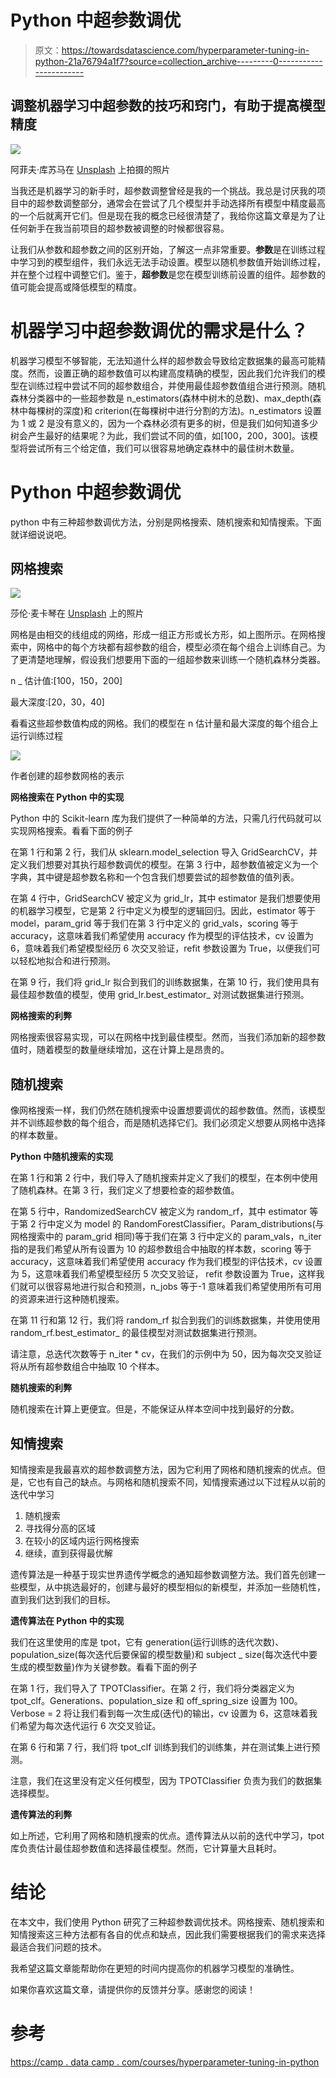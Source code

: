 # Python 中超参数调优

> 原文：<https://towardsdatascience.com/hyperparameter-tuning-in-python-21a76794a1f7?source=collection_archive---------0----------------------->

## 调整机器学习中超参数的技巧和窍门，有助于提高模型精度

![](img/e61bbaf49fdbb8eee233f6fd0019f670.png)

阿菲夫·库苏马在 [Unsplash](https://unsplash.com/s/photos/accuracy?utm_source=unsplash&utm_medium=referral&utm_content=creditCopyText) 上拍摄的照片

当我还是机器学习的新手时，超参数调整曾经是我的一个挑战。我总是讨厌我的项目中的超参数调整部分，通常会在尝试了几个模型并手动选择所有模型中精度最高的一个后就离开它们。但是现在我的概念已经很清楚了，我给你这篇文章是为了让任何新手在我当前项目的超参数被调整的时候都很容易。

让我们从参数和超参数之间的区别开始，了解这一点非常重要。**参数**是在训练过程中学习到的模型组件，我们永远无法手动设置。模型以随机参数值开始训练过程，并在整个过程中调整它们。鉴于，**超参数**是您在模型训练前设置的组件。超参数的值可能会提高或降低模型的精度。

# 机器学习中超参数调优的需求是什么？

机器学习模型不够智能，无法知道什么样的超参数会导致给定数据集的最高可能精度。然而，设置正确的超参数值可以构建高度精确的模型，因此我们允许我们的模型在训练过程中尝试不同的超参数组合，并使用最佳超参数值组合进行预测。随机森林分类器中的一些超参数是 n_estimators(森林中树木的总数)、max_depth(森林中每棵树的深度)和 criterion(在每棵树中进行分割的方法)。n_estimators 设置为 1 或 2 是没有意义的，因为一个森林必须有更多的树，但是我们如何知道多少树会产生最好的结果呢？为此，我们尝试不同的值，如[100，200，300]。该模型将尝试所有三个给定值，我们可以很容易地确定森林中的最佳树木数量。

# Python 中超参数调优

python 中有三种超参数调优方法，分别是网格搜索、随机搜索和知情搜索。下面就详细说说吧。

## **网格搜索**

![](img/468fc1627d603eb0222b2b6ac6cfbdb9.png)

莎伦·麦卡琴在 [Unsplash](https://unsplash.com/s/photos/grid?utm_source=unsplash&utm_medium=referral&utm_content=creditCopyText) 上的照片

网格是由相交的线组成的网络，形成一组正方形或长方形，如上图所示。在网格搜索中，网格中的每个方块都有超参数的组合，模型必须在每个组合上训练自己。为了更清楚地理解，假设我们想要用下面的一组超参数来训练一个随机森林分类器。

n _ 估计值:[100，150，200]

最大深度:[20，30，40]

看看这些超参数值构成的网格。我们的模型在 n 估计量和最大深度的每个组合上运行训练过程

![](img/9bb0246e5f10242f8a0e7ba6fa325f3b.png)

作者创建的超参数网格的表示

**网格搜索在 Python 中的实现**

Python 中的 Scikit-learn 库为我们提供了一种简单的方法，只需几行代码就可以实现网格搜索。看看下面的例子

在第 1 行和第 2 行，我们从 sklearn.model_selection 导入 GridSearchCV，并定义我们想要对其执行超参数调优的模型。在第 3 行中，超参数值被定义为一个字典，其中键是超参数名称和一个包含我们想要尝试的超参数值的值列表。

在第 4 行中，GridSearchCV 被定义为 grid_lr，其中 estimator 是我们想要使用的机器学习模型，它是第 2 行中定义为模型的逻辑回归。因此，estimator 等于 model，param_grid 等于我们在第 3 行中定义的 grid_vals，scoring 等于 accuracy，这意味着我们希望使用 accuracy 作为模型的评估技术，cv 设置为 6，意味着我们希望模型经历 6 次交叉验证，refit 参数设置为 True，以便我们可以轻松地拟合和进行预测。

在第 9 行，我们将 grid_lr 拟合到我们的训练数据集，在第 10 行，我们使用具有最佳超参数值的模型，使用 grid_lr.best_estimator_ 对测试数据集进行预测。

**网格搜索的利弊**

网格搜索很容易实现，可以在网格中找到最佳模型。然而，当我们添加新的超参数值时，随着模型的数量继续增加，这在计算上是昂贵的。

## **随机搜索**

像网格搜索一样，我们仍然在随机搜索中设置想要调优的超参数值。然而，该模型并不训练超参数的每个组合，而是随机选择它们。我们必须定义想要从网格中选择的样本数量。

**Python 中随机搜索的实现**

在第 1 行和第 2 行中，我们导入了随机搜索并定义了我们的模型，在本例中使用了随机森林。在第 3 行，我们定义了想要检查的超参数值。

在第 5 行中，RandomizedSearchCV 被定义为 random_rf，其中 estimator 等于第 2 行中定义为 model 的 RandomForestClassifier。Param_distributions(与网格搜索中的 param_grid 相同)等于我们在第 3 行中定义的 param_vals，n_iter 指的是我们希望从所有设置为 10 的超参数组合中抽取的样本数，scoring 等于 accuracy，这意味着我们希望使用 accuracy 作为我们模型的评估技术，cv 设置为 5，这意味着我们希望模型经历 5 次交叉验证， refit 参数设置为 True，这样我们就可以很容易地进行拟合和预测，n_jobs 等于-1 意味着我们希望使用所有可用的资源来进行这种随机搜索。

在第 11 行和第 12 行，我们将 random_rf 拟合到我们的训练数据集，并使用使用 random_rf.best_estimator_ 的最佳模型对测试数据集进行预测。

请注意，总迭代次数等于 n_iter * cv，在我们的示例中为 50，因为每次交叉验证将从所有超参数组合中抽取 10 个样本。

**随机搜索的利弊**

随机搜索在计算上更便宜。但是，不能保证从样本空间中找到最好的分数。

## **知情搜索**

知情搜索是我最喜欢的超参数调整方法，因为它利用了网格和随机搜索的优点。但是，它也有自己的缺点。与网格和随机搜索不同，知情搜索通过以下过程从以前的迭代中学习

1.  随机搜索
2.  寻找得分高的区域
3.  在较小的区域内运行网格搜索
4.  继续，直到获得最优解

遗传算法是一种基于现实世界遗传学概念的通知超参数调整方法。我们首先创建一些模型，从中挑选最好的，创建与最好的模型相似的新模型，并添加一些随机性，直到我们达到我们的目标。

**遗传算法在 Python 中的实现**

我们在这里使用的库是 tpot，它有 generation(运行训练的迭代次数)、population_size(每次迭代后要保留的模型数量)和 subject _ size(每次迭代中要生成的模型数量)作为关键参数。看看下面的例子

在第 1 行，我们导入了 TPOTClassifier。在第 2 行，我们将分类器定义为 tpot_clf。Generations、population_size 和 off_spring_size 设置为 100。Verbose = 2 将让我们看到每一次生成(迭代)的输出，cv 设置为 6，这意味着我们希望为每次迭代运行 6 次交叉验证。

在第 6 行和第 7 行，我们将 tpot_clf 训练到我们的训练集，并在测试集上进行预测。

注意，我们在这里没有定义任何模型，因为 TPOTClassifier 负责为我们的数据集选择模型。

**遗传算法的利弊**

如上所述，它利用了网格和随机搜索的优点。遗传算法从以前的迭代中学习，tpot 库负责估计最佳超参数值和选择最佳模型。然而，它计算量大且耗时。

# 结论

在本文中，我们使用 Python 研究了三种超参数调优技术。网格搜索、随机搜索和知情搜索这三种方法都有各自的优点和缺点，因此我们需要根据我们的需求来选择最适合我们问题的技术。

我希望这篇文章能帮助你在更短的时间内提高你的机器学习模型的准确性。

如果你喜欢这篇文章，请提供你的反馈并分享。感谢您的阅读！

# 参考

[https://camp . data camp . com/courses/hyperparameter-tuning-in-python](https://campus.datacamp.com/courses/hyperparameter-tuning-in-python)